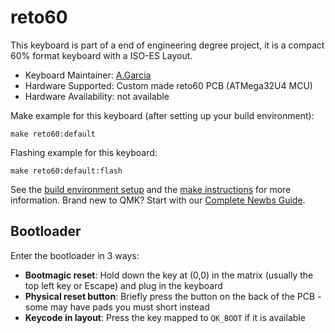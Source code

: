 # reto60

This keyboard is part of a end of engineering degree project, it is a compact 60% format keyboard with a ISO-ES Layout.

* Keyboard Maintainer: [A.Garcia](https://github.com/TactioEarth)
* Hardware Supported: Custom made reto60 PCB (ATMega32U4 MCU)
* Hardware Availability: not available

Make example for this keyboard (after setting up your build environment):

    make reto60:default

Flashing example for this keyboard:

    make reto60:default:flash

See the [build environment setup](https://docs.qmk.fm/#/getting_started_build_tools) and the [make instructions](https://docs.qmk.fm/#/getting_started_make_guide) for more information. Brand new to QMK? Start with our [Complete Newbs Guide](https://docs.qmk.fm/#/newbs).

## Bootloader

Enter the bootloader in 3 ways:

* **Bootmagic reset**: Hold down the key at (0,0) in the matrix (usually the top left key or Escape) and plug in the keyboard
* **Physical reset button**: Briefly press the button on the back of the PCB - some may have pads you must short instead
* **Keycode in layout**: Press the key mapped to `QK_BOOT` if it is available
